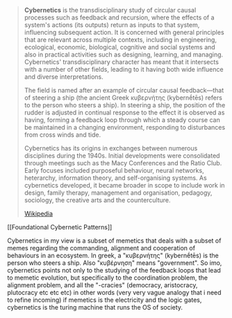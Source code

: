 > **Cybernetics** is the transdisciplinary study of circular causal processes such as feedback and recursion, where the effects of a system's actions (its outputs) return as inputs to that system, influencing subsequent action. It is concerned with general principles that are relevant across multiple contexts, including in engineering, ecological, economic, biological, cognitive and social systems and also in practical activities such as designing, learning, and managing. Cybernetics' transdisciplinary character has meant that it intersects with a number of other fields, leading to it having both wide influence and diverse interpretations.
>
> The field is named after an example of circular causal feedback—that of steering a ship (the ancient Greek κυβερνήτης (kybernḗtēs) refers to the person who steers a ship). In steering a ship, the position of the rudder is adjusted in continual response to the effect it is observed as having, forming a feedback loop through which a steady course can be maintained in a changing environment, responding to disturbances from cross winds and tide.
>
> Cybernetics has its origins in exchanges between numerous disciplines during the 1940s. Initial developments were consolidated through meetings such as the Macy Conferences and the Ratio Club. Early focuses included purposeful behaviour, neural networks, heterarchy, information theory, and self-organising systems. As cybernetics developed, it became broader in scope to include work in design, family therapy, management and organisation, pedagogy, sociology, the creative arts and the counterculture.
>
> [Wikipedia](https://en.wikipedia.org/wiki/Cybernetics)

[[Foundational Cybernetic Patterns]]

Cybernetics in my view is a subset of memetics that deals with a subset of memes regarding the commanding, alignment and cooperation of behaviours in an ecosystem. In greek, a "κυβερνήτης" (kybernḗtēs) is the person who steers a ship. Also "κυβέρνηση" means "government". So imo, cybernetics points not only to the studying of the feedback loops that lead to memetic evolution, but specifically to the coordination problem, the alignment problem, and all the "-cracies" (democracy, aristocracy, plutocracy etc etc etc) in other words (very very vague analogy that i need to refine incoming) if memetics is the electricity and the logic gates, cybernetics is the turing machine that runs the OS of society.
